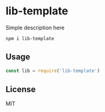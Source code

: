 # lib-template

Simple description here

```
npm i lib-template
```

## Usage
```javascript
const lib = require('lib-template')
```

## License
MIT
